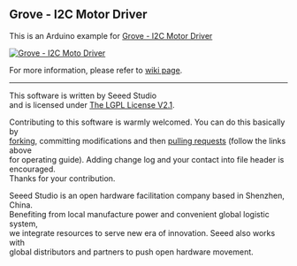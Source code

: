 Grove - I2C Motor Driver
------------------------

This is an Arduino example for [Grove - I2C Motor Driver](http://www.seeedstudio.com/depot/grove-i2c-motor-driver-p-907.html?cPath=91_92)

[![Grove - I2C Moto Driver](http://www.seeedstudio.com/depot/bmz_cache/a/af1f380a7d22dd28ef29d1af21475b38.image.114x85.jpg)](http://www.seeedstudio.com/depot/grove-i2c-motor-driver-p-907.html?cPath=91_92)

For more information, please refer to [wiki page](http://garden.seeedstudio.com/index.php?title=Twig_-_I2C_Color_Sensor_v0.9b).

----

This software is written by Seeed Studio<br>
and is licensed under [The LGPL License V2.1](http://www.seeedstudio.com/wiki/Grove_-_I2C_Motor_Driver_V1.1). 

Contributing to this software is warmly welcomed. You can do this basically by<br>
[forking](https://help.github.com/articles/fork-a-repo), committing modifications and then [pulling requests](https://help.github.com/articles/using-pull-requests) (follow the links above<br>
for operating guide). Adding change log and your contact into file header is encouraged.<br>
Thanks for your contribution.

Seeed Studio is an open hardware facilitation company based in Shenzhen, China. <br>
Benefiting from local manufacture power and convenient global logistic system, <br>
we integrate resources to serve new era of innovation. Seeed also works with <br>
global distributors and partners to push open hardware movement.<br>






